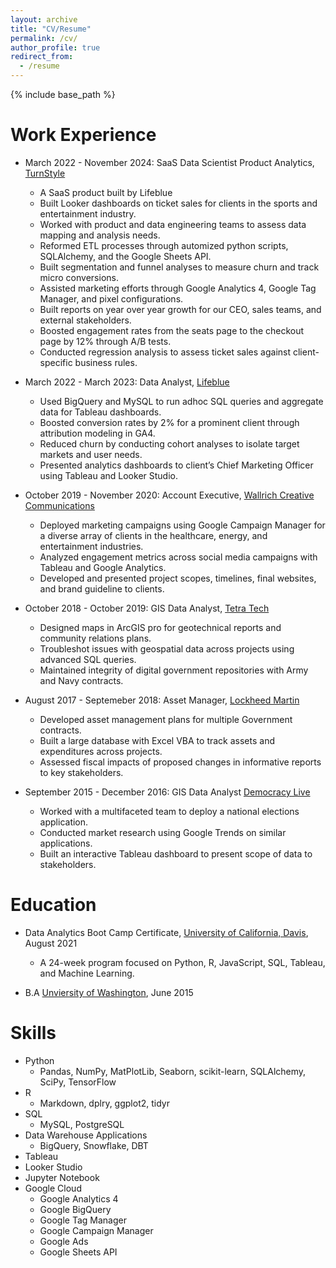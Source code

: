 ```yaml
---
layout: archive
title: "CV/Resume"
permalink: /cv/
author_profile: true
redirect_from:
  - /resume
---
```


{% include base_path %}

Work Experience
======
* March 2022 - November 2024: SaaS Data Scientist Product Analytics, [TurnStyle](https://byturnstyle.com/)
  * A SaaS product built by Lifeblue
  * Built Looker dashboards on ticket sales for clients in the sports and entertainment industry.
  * Worked with product and data engineering teams to assess data mapping and analysis needs. 
  * Reformed ETL processes through automized python scripts, SQLAlchemy, and the Google Sheets API.
  * Built segmentation and funnel analyses to measure churn and track micro conversions.
  * Assisted marketing efforts through Google Analytics 4, Google Tag Manager, and pixel configurations.
  *	Built reports on year over year growth for our CEO, sales teams, and external stakeholders. 
  *	Boosted engagement rates from the seats page to the checkout page by 12% through A/B tests.
  *	Conducted regression analysis to assess ticket sales against client-specific business rules.   


* March 2022 - March 2023: Data Analyst, [Lifeblue](https://lifeblue.com/)
  * Used BigQuery and MySQL to run adhoc SQL queries and aggregate data for Tableau dashboards.
  *	Boosted conversion rates by 2% for a prominent client through attribution modeling in GA4.
  *	Reduced churn by conducting cohort analyses to isolate target markets and user needs. 
  *	Presented analytics dashboards to client’s Chief Marketing Officer using Tableau and Looker Studio. 
  

* October 2019 - November 2020: Account Executive, [Wallrich Creative Communications](https://www.wallrich.us/)
  * Deployed marketing campaigns using Google Campaign Manager for a diverse array of clients in the healthcare, energy, and entertainment industries.
  * Analyzed engagement metrics across social media campaigns with Tableau and Google Analytics.
  *	Developed and presented project scopes, timelines, final websites, and brand guideline to clients.
  

* October 2018 - October 2019: GIS Data Analyst, [Tetra Tech](https://www.tetratech.com/)
  * Designed maps in ArcGIS pro for geotechnical reports and community relations plans. 
  *	Troubleshot issues with geospatial data across projects using advanced SQL queries. 
  *	Maintained integrity of digital government repositories with Army and Navy contracts.


* August 2017 - Septemeber 2018: Asset Manager, [Lockheed Martin](https://www.lockheedmartin.com/en-us/index.html)
  * Developed asset management plans for multiple Government contracts.
  *	Built a large database with Excel VBA to track assets and expenditures across projects.
  *	Assessed fiscal impacts of proposed changes in informative reports to key stakeholders.


* September 2015 - December 2016: GIS Data Analyst [Democracy Live](https://democracylive.com/)
  * Worked with a multifaceted team to deploy a national elections application.
  *	Conducted market research using Google Trends on similar applications.
  *	Built an interactive Tableau dashboard to present scope of data to stakeholders.
  
  


Education
======
* Data Analytics Boot Camp Certificate, [University of California, Davis](https://cpe.ucdavis.edu/course/uc-davis-data-analytics-boot-camp), August 2021
  * A 24-week program focused on Python, R, JavaScript, SQL, Tableau, and Machine Learning.


* B.A [Unviersity of Washington](https://www.washington.edu/), June 2015


  
Skills
======
* Python
  * Pandas, NumPy, MatPlotLib, Seaborn, scikit-learn, SQLAlchemy, SciPy, TensorFlow  
* R
  * Markdown, dplry, ggplot2, tidyr
* SQL
  * MySQL, PostgreSQL
* Data Warehouse Applications
  * BigQuery, Snowflake, DBT
* Tableau
* Looker Studio
* Jupyter Notebook
* Google Cloud
  * Google Analytics 4
  * Google BigQuery
  * Google Tag Manager
  * Google Campaign Manager
  * Google Ads 
  * Google Sheets API
